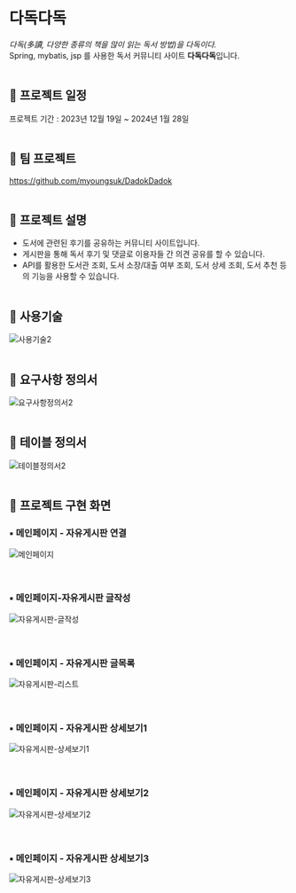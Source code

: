 
# 다독다독
*다독(多讀, 다양한 종류의 책을 많이 읽는 독서 방법)을 다독이다.*
<br>
Spring, mybatis, jsp 를 사용한 독서 커뮤니티 사이트 **다독다독**입니다.
<br><br>

## 📌 프로젝트 일정
프로젝트 기간 : 2023년 12월 19일 ~ 2024년 1월 28일
<br><br>

## 📌 팀 프로젝트 
https://github.com/myoungsuk/DadokDadok
<br><br>

## 📌 프로젝트 설명
- 도서에 관련된 후기를 공유하는 커뮤니티 사이트입니다.
- 게시판을 통해 독서 후기 및 댓글로 이용자들 간 의견 공유를 할 수 있습니다.
- API를 활용한 도서관 조회, 도서 소장/대출 여부 조회, 도서 상세 조회, 도서 추천 등의 기능을 사용할 수 있습니다.
<br><br>

## 📌 사용기술
![사용기술2](https://github.com/kim-seonhee/DadokDadok2/assets/102458459/8c03ca76-c43c-4b82-b531-ac81d0a80b7f)
<br><br>

## 📌 요구사항 정의서
![요구사항정의서2](https://github.com/kim-seonhee/DadokDadok2/assets/102458459/7f78946d-fdae-4432-82d3-a78ee85e1a9c)
<br><br>

## 📌 테이블 정의서
![테이블정의서2](https://github.com/kim-seonhee/DadokDadok2/assets/102458459/626460be-bc42-45ff-b122-5fa3d03b5009)
<br><br>


## 📌 프로젝트 구현 화면
### ▪ 메인페이지 - 자유게시판 연결
![메인페이지](https://github.com/kim-seonhee/DadokDadok2/assets/102458459/1c7bca83-ac83-4279-bc82-2977d82d5895)
<br><br><br>

### ▪ 메인페이지-자유게시판 글작성 
![자유게시판-글작성](https://github.com/kim-seonhee/DadokDadok2/assets/102458459/d5cabb71-7b10-415b-a240-2c4d024be313)
<br><br><br>

### ▪ 메인페이지 - 자유게시판 글목록
![자유게시판-리스트](https://github.com/kim-seonhee/DadokDadok2/assets/102458459/a9293555-8a69-4491-8231-9662246af87c)
<br><br><br>

### ▪ 메인페이지 - 자유게시판 상세보기1
![자유게시판-상세보기1](https://github.com/kim-seonhee/DadokDadok2/assets/102458459/4cd4bd2a-8b30-416d-a861-8137a7820713)
<br><br><br>

### ▪ 메인페이지 - 자유게시판 상세보기2
![자유게시판-상세보기2](https://github.com/kim-seonhee/DadokDadok2/assets/102458459/45214800-be34-4e69-a7f1-e9ab1664a785)
<br><br><br>

### ▪ 메인페이지 - 자유게시판 상세보기3
![자유게시판-상세보기3](https://github.com/kim-seonhee/DadokDadok2/assets/102458459/765f1aa8-7298-4cce-97c9-e5c07fbfe0ce)
<br><br><br>



